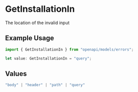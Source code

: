 # GetInstallationIn

The location of the invalid input

## Example Usage

```typescript
import { GetInstallationIn } from "openapi/models/errors";

let value: GetInstallationIn = "query";
```

## Values

```typescript
"body" | "header" | "path" | "query"
```
